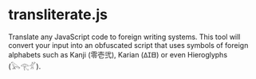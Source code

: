 # transliterate.js
Translate any JavaScript code to foreign writing systems.  This tool will convert your input into an obfuscated script that uses symbols of foreign alphabets such as Kanji (零壱弐), Karian (𐊣𐊦𐊧) or even Hieroglyphs (𓅂𓂀𓁄). 
